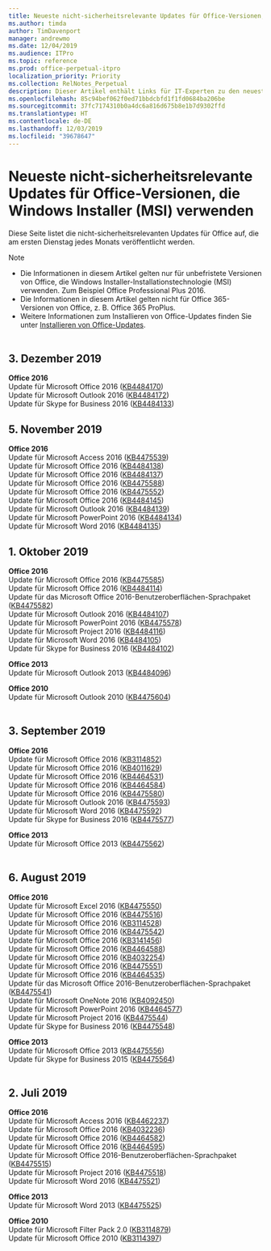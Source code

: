 ```yaml
---
title: Neueste nicht-sicherheitsrelevante Updates für Office-Versionen, die Windows Installer (MSI) verwenden
ms.author: timda
author: TimDavenport
manager: andrewmo
ms.date: 12/04/2019
ms.audience: ITPro
ms.topic: reference
ms.prod: office-perpetual-itpro
localization_priority: Priority
ms.collection: RelNotes_Perpetual
description: Dieser Artikel enthält Links für IT-Experten zu den neuesten nicht-sicherheitsrelevanten Updateinformationen für dauerhafte Versionen von Office 2016, Office 2013 und Office 2010
ms.openlocfilehash: 85c94bef062f0ed71bbdcbfd1f1fd0684ba206be
ms.sourcegitcommit: 37fc7174310b0a4dc6a816d675b8e1b7d9302ffd
ms.translationtype: HT
ms.contentlocale: de-DE
ms.lasthandoff: 12/03/2019
ms.locfileid: "39678647"
---
```

# <a name="latest-non-security-updates-for-versions-of-office-that-use-windows-installer-msi"></a>Neueste nicht-sicherheitsrelevante Updates für Office-Versionen, die Windows Installer (MSI) verwenden

Diese Seite listet die nicht-sicherheitsrelevanten Updates für Office auf, die am ersten Dienstag jedes Monats veröffentlicht werden.

> [!NOTE]
> - Die Informationen in diesem Artikel gelten nur für unbefristete Versionen von Office, die Windows Installer-Installationstechnologie (MSI) verwenden. Zum Beispiel Office Professional Plus 2016.
> - Die Informationen in diesem Artikel gelten nicht für Office 365-Versionen von Office, z. B. Office 365 ProPlus.
> - Weitere Informationen zum Installieren von Office-Updates finden Sie unter [Installieren von Office-Updates](https://support.office.com/article/2ab296f3-7f03-43a2-8e50-46de917611c5).
<br/><br/>

## <a name="december-3-2019"></a>3. Dezember 2019

**Office 2016**<br/>
Update für Microsoft Office 2016 ([KB4484170](https://support.microsoft.com/help/4484170)) <br/>
Update für Microsoft Outlook 2016 ([KB4484172](https://support.microsoft.com/help/4484172)) <br/>
Update für Skype for Business 2016 ([KB4484133](https://support.microsoft.com/help/4484133)) <br/>

## <a name="november-5-2019"></a>5. November 2019

**Office 2016**<br/>
Update für Microsoft Access 2016 ([KB4475539](https://support.microsoft.com/help/4475539)) <br/>
Update für Microsoft Office 2016 ([KB4484138](https://support.microsoft.com/help/4484138)) <br/>
Update für Microsoft Office 2016 ([KB4484137](https://support.microsoft.com/help/4484137)) <br/>
Update für Microsoft Office 2016 ([KB4475588](https://support.microsoft.com/help/4475588)) <br/>
Update für Microsoft Office 2016 ([KB4475552](https://support.microsoft.com/help/4475552)) <br/>
Update für Microsoft Office 2016 ([KB4484145](https://support.microsoft.com/help/4484145)) <br/>
Update für Microsoft Outlook 2016 ([KB4484139](https://support.microsoft.com/help/4484139)) <br/>
Update für Microsoft PowerPoint 2016 ([KB4484134](https://support.microsoft.com/help/4484134)) <br/>
Update für Microsoft Word 2016 ([KB4484135](https://support.microsoft.com/help/4484135)) <br/>

## <a name="october-1-2019"></a>1. Oktober 2019

**Office 2016**<br/>
Update für Microsoft Office 2016 ([KB4475585](https://support.microsoft.com/help/4475585)) <br/> Update für Microsoft Office 2016 ([KB4484114](https://support.microsoft.com/help/4484114)) <br/>
Update für das Microsoft Office 2016-Benutzeroberflächen-Sprachpaket ([KB4475582](https://support.microsoft.com/help/4475582))<br/>
Update für Microsoft Outlook 2016 ([KB4484107](https://support.microsoft.com/help/4484107)) <br/>
Update für Microsoft PowerPoint 2016 ([KB4475578](https://support.microsoft.com/help/4475578)) <br/>
Update für Microsoft Project 2016 ([KB4484116](https://support.microsoft.com/help/4484116)) <br/>
Update für Microsoft Word 2016 ([KB4484105](https://support.microsoft.com/help/4484105)) <br/>
Update für Skype for Business 2016 ([KB4484102](https://support.microsoft.com/help/4484102)) <br/>

**Office 2013**<br/>
Update für Microsoft Outlook 2013 ([KB4484096](https://support.microsoft.com/help/4484096))<br/>

**Office 2010**<br/>
Update für Microsoft Outlook 2010 ([KB4475604](https://support.microsoft.com/help/4475604))<br/><br/>

## <a name="september-3-2019"></a>3. September 2019

**Office 2016**<br/>
Update für Microsoft Office 2016 ([KB3114852](https://support.microsoft.com/help/3114852))<br/>
Update für Microsoft Office 2016 ([KB4011629](https://support.microsoft.com/help/4011629))<br/>
Update für Microsoft Office 2016 ([KB4464531](https://support.microsoft.com/help/4464531))<br/>
Update für Microsoft Office 2016 ([KB4464584](https://support.microsoft.com/help/4464584))<br/>
Update für Microsoft Office 2016 ([KB4475580](https://support.microsoft.com/help/4475580))<br/>
Update für Microsoft Outlook 2016 ([KB4475593](https://support.microsoft.com/help/4475593))<br/>
Update für Microsoft Word 2016 ([KB4475592](https://support.microsoft.com/help/4475592))<br/>
Update für Skype for Business 2016 ([KB4475577](https://support.microsoft.com/help/4475577))<br/>

**Office 2013**<br/>
Update für Microsoft Office 2013 ([KB4475562](https://support.microsoft.com/help/4475562))<br/><br/>



## <a name="august-6-2019"></a>6. August 2019

**Office 2016**<br/>
Update für Microsoft Excel 2016 ([KB4475550](https://support.microsoft.com/help/4475550))<br/>
Update für Microsoft Office 2016 ([KB4475516](https://support.microsoft.com/help/4475516))<br/>
Update für Microsoft Office 2016 ([KB3114528](https://support.microsoft.com/help/3114528))<br/>
Update für Microsoft Office 2016 ([KB4475542](https://support.microsoft.com/help/4475542))<br/>
Update für Microsoft Office 2016 ([KB3141456](https://support.microsoft.com/help/3141456))<br/>
Update für Microsoft Office 2016 ([KB4464588](https://support.microsoft.com/help/4464588))<br/>
Update für Microsoft Office 2016 ([KB4032254](https://support.microsoft.com/help/4032254))<br/>
Update für Microsoft Office 2016 ([KB4475551](https://support.microsoft.com/help/4475551))<br/>
Update für Microsoft Office 2016 ([KB4464535](https://support.microsoft.com/help/4464535))<br/>
Update für das Microsoft Office 2016-Benutzeroberflächen-Sprachpaket ([KB4475541](https://support.microsoft.com/help/4475541))<br/>
Update für Microsoft OneNote 2016 ([KB4092450](https://support.microsoft.com/help/4092450))<br/>
Update für Microsoft PowerPoint 2016 ([KB4464577](https://support.microsoft.com/help/4464577))<br/>
Update für Microsoft Project 2016 ([KB4475544](https://support.microsoft.com/help/4475544))<br/>
Update für Skype for Business 2016 ([KB4475548](https://support.microsoft.com/help/4475548))<br/>

**Office 2013**<br/>
Update für Microsoft Office 2013 ([KB4475556](https://support.microsoft.com/help/4475556))<br/>
Update für Skype for Business 2015 ([KB4475564](https://support.microsoft.com/help/4475564))<br/><br/>



## <a name="july-2-2019"></a>2. Juli 2019

**Office 2016**<br/>
Update für Microsoft Access 2016 ([KB4462237](https://support.microsoft.com/help/4462237))<br/>
Update für Microsoft Office 2016 ([KB4032236](https://support.microsoft.com/help/4032236))<br/>
Update für Microsoft Office 2016 ([KB4464582](https://support.microsoft.com/help/4464582))<br/>
Update für Microsoft Office 2016 ([KB4464595](https://support.microsoft.com/help/4464595))<br/>
Update für Microsoft Office 2016-Benutzeroberflächen-Sprachpaket ([KB4475515](https://support.microsoft.com/help/4475515))<br/>
Update für Microsoft Project 2016 ([KB4475518](https://support.microsoft.com/help/4475518))<br/>
Update für Microsoft Word 2016 ([KB4475521](https://support.microsoft.com/help/4475521))<br/>


**Office 2013**<br/>
Update für Microsoft Word 2013 ([KB4475525](https://support.microsoft.com/help/4475525))<br/>


**Office 2010**<br/>
Update für Microsoft Filter Pack 2.0 ([KB3114879](https://support.microsoft.com/help/3114879))<br/>Update für Microsoft Office 2010 ([KB3114397](https://support.microsoft.com/help/3114397))<br/><br/>

